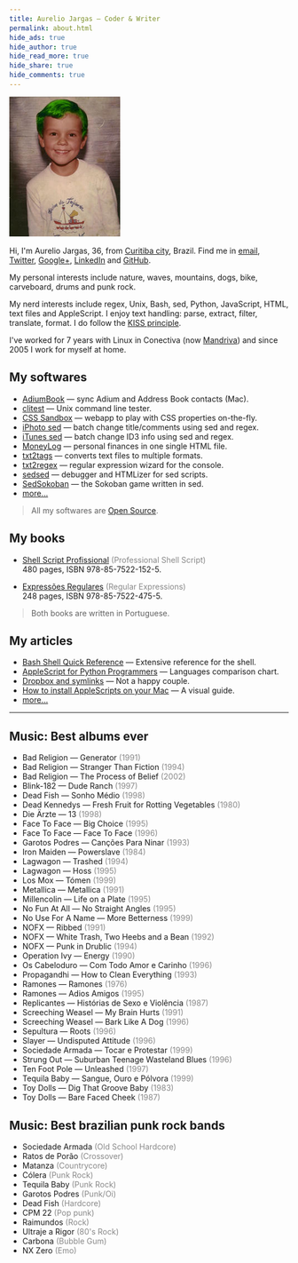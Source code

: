 ```yaml
---
title: Aurelio Jargas – Coder & Writer
permalink: about.html
hide_ads: true
hide_author: true
hide_read_more: true
hide_share: true
hide_comments: true
---
```


<style>
    em {
        font-style: normal;
        color: #888;
    }
</style>

![](img/aurelio.jpg)

Hi, I'm Aurelio Jargas, 36, from [Curitiba city](https://www.google.com/search?q=curitiba&tbm=isch), Brazil. Find me in
[email](mailto:aurelio@aurelio.net),
[Twitter](http://twitter.com/aureliojargas),
<a rel="me" href="https://plus.google.com/109816595539181258628">Google+</a>,
[LinkedIn](http://www.linkedin.com/in/aureliojargas) and
[GitHub](https://github.com/aureliojargas).

My personal interests include nature, waves, mountains, dogs, bike, carveboard, drums and punk rock.

My nerd interests include regex, Unix, Bash, sed, Python, JavaScript, HTML, text files and AppleScript. I enjoy text handling: parse, extract, filter, translate, format. I do follow the [KISS principle](http://en.wikipedia.org/wiki/KISS_principle).

I've worked for 7 years with Linux in Conectiva (now [Mandriva](http://www.mandriva.com/en/)) and since 2005 I work for myself at home.

## My softwares

- [AdiumBook](http://aurelio.net/projects/adiumbook/) — sync Adium and Address Book contacts (Mac).
- [clitest](https://github.com/aureliojargas/clitest) — Unix command line tester.
- [CSS Sandbox](http://aurelio.net/projects/css-sandbox/) — webapp to play with CSS properties on-the-fly.
- [iPhoto sed](http://aurelio.net/projects/iphoto-sed/) — batch change title/comments using sed and regex.
- [iTunes sed](http://aurelio.net/projects/itunes-sed/) — batch change ID3 info using sed and regex.
- [MoneyLog](http://aurelio.net/projects/moneylog/) — personal finances in one single HTML file.
- [txt2tags](http://txt2tags.org) — converts text files to multiple formats.
- [txt2regex](http://aurelio.net/projects/txt2regex/) — regular expression wizard for the console.
- [sedsed](http://aurelio.net/projects/sedsed/) — debugger and HTMLizer for sed scripts.
- [SedSokoban](http://aurelio.net/projects/sedsokoban/) — the Sokoban game written in sed.
- [more…](http://aurelio.net/projects/)

> All my softwares are [Open Source](http://en.wikipedia.org/wiki/Open-source_software).

## My books

- [Shell Script Profissional](http://www.shellscript.com.br) *(Professional Shell Script)*
  <br>480 pages, ISBN 978-85-7522-152-5.

- [Expressões Regulares](http://www.piazinho.com.br) *(Regular Expressions)*
  <br>248 pages, ISBN 978-85-7522-475-5.

> Both books are written in Portuguese.

## My articles

- [Bash Shell Quick Reference](http://aurelio.net/articles/shell-reference.html) — Extensive reference for the shell.
- [AppleScript for Python Programmers](http://aurelio.net/articles/applescript-vs-python.html) — Languages comparison chart.
- [Dropbox and symlinks](http://aurelio.net/articles/dropbox-symlinks.html) — Not a happy couple.
- [How to install AppleScripts on your Mac](http://aurelio.net/articles/applescript-install.html) — A visual guide.
- [more…](http://aurelio.net/articles/)

----

<!-- My musical taste in 2007 -->

## Music: Best albums ever

- Bad Religion — Generator *(1991)*
- Bad Religion — Stranger Than Fiction *(1994)*
- Bad Religion — The Process of Belief *(2002)*
- Blink-182 — Dude Ranch *(1997)*
- Dead Fish — Sonho Médio *(1998)*
- Dead Kennedys — Fresh Fruit for Rotting Vegetables *(1980)*
- Die Ärzte — 13 *(1998)*
- Face To Face — Big Choice *(1995)*
- Face To Face — Face To Face *(1996)*
- Garotos Podres — Canções Para Ninar *(1993)*
- Iron Maiden — Powerslave *(1984)*
- Lagwagon — Trashed *(1994)*
- Lagwagon — Hoss *(1995)*
- Los Mox — Tómen *(1999)*
- Metallica — Metallica *(1991)*
- Millencolin — Life on a Plate *(1995)*
- No Fun At All — No Straight Angles *(1995)*
- No Use For A Name — More Betterness *(1999)*
- NOFX — Ribbed *(1991)*
- NOFX — White Trash, Two Heebs and a Bean *(1992)*
- NOFX — Punk in Drublic *(1994)*
- Operation Ivy — Energy *(1990)*
- Os Cabeloduro — Com Todo Amor e Carinho *(1996)*
- Propagandhi — How to Clean Everything *(1993)*
- Ramones — Ramones *(1976)*
- Ramones — Adios Amigos *(1995)*
- Replicantes — Histórias de Sexo e Violência *(1987)*
- Screeching Weasel — My Brain Hurts *(1991)*
- Screeching Weasel — Bark Like A Dog *(1996)*
- Sepultura — Roots *(1996)*
- Slayer — Undisputed Attitude *(1996)*
- Sociedade Armada — Tocar e Protestar *(1999)*
- Strung Out — Suburban Teenage Wasteland Blues *(1996)*
- Ten Foot Pole — Unleashed *(1997)*
- Tequila Baby — Sangue, Ouro e Pólvora *(1999)*
- Toy Dolls — Dig That Groove Baby *(1983)*
- Toy Dolls — Bare Faced Cheek *(1987)*

## Music: Best brazilian punk rock bands

- Sociedade Armada *(Old School Hardcore)*
- Ratos de Porão   *(Crossover)*
- Matanza          *(Countrycore)*
- Cólera           *(Punk Rock)*
- Tequila Baby     *(Punk Rock)*
- Garotos Podres   *(Punk/Oi)*
- Dead Fish        *(Hardcore)*
- CPM 22           *(Pop punk)*
- Raimundos        *(Rock)*
- Ultraje a Rigor  *(80's Rock)*
- Carbona          *(Bubble Gum)*
- NX Zero          *(Emo)*
